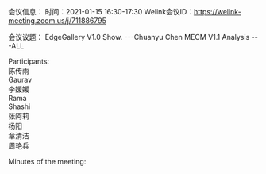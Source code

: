 会议信息：
时间：2021-01-15 16:30-17:30
Welink会议ID：https://welink-meeting.zoom.us/j/711886795

会议议题：
EdgeGallery V1.0 Show. ---Chuanyu Chen
MECM V1.1 Analysis ---ALL

Participants:  
陈传雨  
Gaurav  
李媛媛  
Rama  
Shashi  
张阿莉  
杨阳  
章清洁  
周艳兵  

Minutes of the meeting:  

